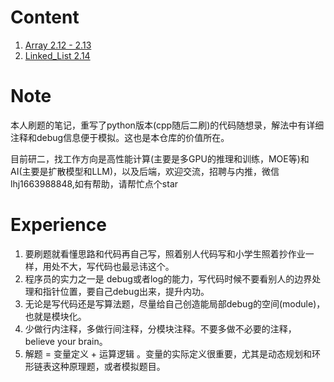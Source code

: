 # Content

1. [Array 2.12 - 2.13](./array.md)
2. [Linked_List 2.14](./Linked_List.md)

# Note

本人刷题的笔记，重写了python版本(cpp随后二刷)的代码随想录，解法中有详细注释和debug信息便于模拟。这也是本仓库的价值所在。

目前研二，找工作方向是高性能计算(主要是多GPU的推理和训练，MOE等)和AI(主要是扩散模型和LLM)，以及后端，欢迎交流，招聘与内推，微信lhj1663988848,如有帮助，请帮忙点个star

# Experience

1. 要刷题就看懂思路和代码再自己写，照着别人代码写和小学生照着抄作业一样，用处不大，写代码也最忌讳这个。
2. 程序员的实力之一是 debug或者log的能力，写代码时候不要看别人的边界处理和指针位置，要自己debug出来，提升内功。
3. 无论是写代码还是写算法题，尽量给自己创造能局部debug的空间(module)，也就是模块化。
4. 少做行内注释，多做行间注释，分模块注释。不要多做不必要的注释，believe your brain。
5. 解题 = 变量定义 + 运算逻辑 。变量的实际定义很重要，尤其是动态规划和环形链表这种原理题，或者模拟题目。

